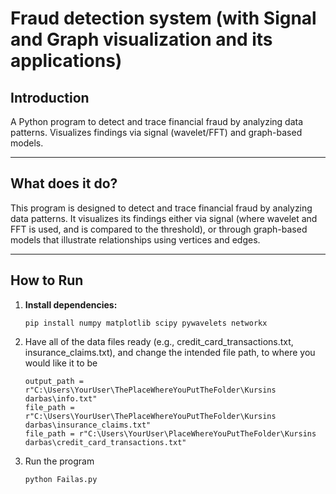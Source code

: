 # Fraud detection system (with Signal and Graph visualization and its applications)


## Introduction

A Python program to detect and trace financial fraud by analyzing data patterns. Visualizes findings via signal (wavelet/FFT) and graph-based models.

---

## What does it do?

This program is designed to detect and trace financial fraud by analyzing data patterns. It visualizes its findings either via signal (where wavelet and FFT is used, and is compared to the threshold), or through graph-based models that illustrate relationships using vertices and edges.

---

## How to Run

1. **Install dependencies:**
    ```
    pip install numpy matplotlib scipy pywavelets networkx
    ```
2. Have all of the data files ready (e.g., credit_card_transactions.txt, insurance_claims.txt), and change the intended file path, to where you would like it to be
   ```
   output_path = r"C:\Users\YourUser\ThePlaceWhereYouPutTheFolder\Kursins darbas\info.txt"
   file_path = r"C:\Users\YourUser\ThePlaceWhereYouPutTheFolder\Kursins darbas\insurance_claims.txt"
   file_path = r"C:\Users\YourUser\PlaceWhereYouPutTheFolder\Kursins darbas\credit_card_transactions.txt"
   ```
3. Run the program
   ```
   python Failas.py
   ```
